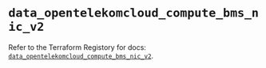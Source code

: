 # `data_opentelekomcloud_compute_bms_nic_v2`

Refer to the Terraform Registory for docs: [`data_opentelekomcloud_compute_bms_nic_v2`](https://registry.terraform.io/providers/opentelekomcloud/opentelekomcloud/1.35.15/docs/data-sources/compute_bms_nic_v2).

